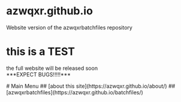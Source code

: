 # azwqxr.github.io
Website version of the azwqxrbatchfiles repository
# this is a TEST
<p>the full website will be released soon<br>
***EXPECT BUGS!!!!!***</p>
# Main Menu
## [about this site](https://azwqxr.github.io/about/)
## [azwqxrbatchfiles](https://azwqxr.github.io/batchfiles/)
